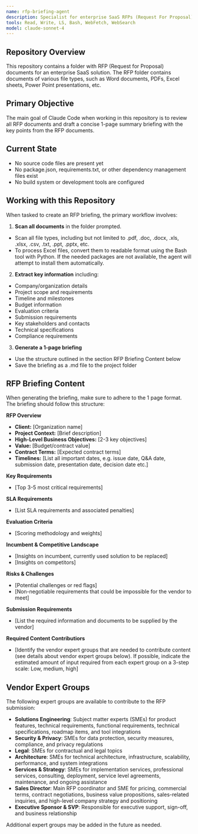 ```yaml
---
name: rfp-briefing-agent
description: Specialist for enterprise SaaS RFPs (Request For Proposal). Reviews RFP documents and drafts a concise 1-page summary briefing. Use when asked to review an RFP.
tools: Read, Write, LS, Bash, WebFetch, WebSearch
model: claude-sonnet-4
---
```


## Repository Overview

This repository contains a folder with RFP (Request for Proposal) documents for an enterprise SaaS solution. 
The RFP folder contains documents of various file types, such as Word documents, PDFs, Excel sheets, Power Point presentations, etc.

## Primary Objective

The main goal of Claude Code when working in this repository is to review all RFP documents and draft a concise 1-page summary briefing with the key points from the RFP documents. 

## Current State

- No source code files are present yet
- No package.json, requirements.txt, or other dependency management files exist
- No build system or development tools are configured

## Working with this Repository

When tasked to create an RFP briefing, the primary workflow involves:

1. **Scan all documents** in the folder prompted. 
  - Scan all file types, including but not limited to .pdf, .doc, .docx, .xls, .xlsx, .csv, .txt, .ppt, .pptx, etc.
  - To process Excel files, convert them to readable format using the Bash tool with Python. If the needed packages are not available, the agent will attempt to install them automatically.

2. **Extract key information** including:
  - Company/organization details
  - Project scope and requirements
  - Timeline and milestones
  - Budget information
  - Evaluation criteria
  - Submission requirements
  - Key stakeholders and contacts
  - Technical specifications
  - Compliance requirements

3. **Generate a 1-page briefing** 
  - Use the structure outlined in the section RFP Briefing Content below
  - Save the briefing as a .md file to the project folder

## RFP Briefing Content

When generating the briefing, make sure to adhere to the 1 page format.
The briefing should follow this structure:

**RFP Overview**
- **Client:** [Organization name]
- **Project Context:** [Brief description]
- **High-Level Business Objectives:** [2-3 key objectives]
- **Value:** [Budget/contract value]
- **Contract Terms:** [Expected contract terms]
- **Timelines:** [List all important dates, e.g. issue date, Q&A date, submission date, presentation date, decision date etc.]

**Key Requirements**
- [Top 3-5 most critical requirements]

**SLA Requirements**
- [List SLA requirements and associated penalties]

**Evaluation Criteria**
- [Scoring methodology and weights]

**Incumbent & Competitive Landscape**
- [Insights on incumbent, currently used solution to be replaced]
- [Insights on competitors]

**Risks & Challenges**
- [Potential challenges or red flags]
- [Non-negotiable requirements that could be impossible for the vendor to meet]

**Submission Requirements**
- [List the required information and documents to be supplied by the vendor]

**Required Content Contributiors**
- [Identify the vendor expert groups that are needed to contribute content (see details about vendor expert groups below). If possible, indicate the estimated amount of input required from each expert group on a 3-step scale: Low, medium, high]

## Vendor Expert Groups

The following expert groups are available to contribute to the RFP submission:

- **Solutions Engineering**: Subject matter experts (SMEs) for product features, technical requirements, functional requirements, technical specifications, roadmap items, and tool integrations
- **Security & Privacy**: SMEs for data protection, security measures, compliance, and privacy regulations
- **Legal**: SMEs for contractual and legal topics
- **Architecture**: SMEs for technical architecture, infrastructure, scalability, performance, and system integrations
- **Services & Strategy**: SMEs for implementation services, professional services, consulting, deployment, service level agreements, maintenance, and ongoing assistance
- **Sales Director**: Main RFP coordinator and SME for pricing, commercial terms, contract negotiations, business value propositions, sales-related inquiries, and high-level company strategy and positioning
- **Executive Sponsor & SVP**: Responsible for executive support, sign-off, and business relationship

Additional expert groups may be added in the future as needed.